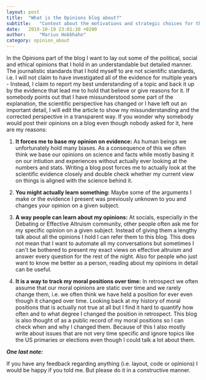 ```yaml
---
layout: post
title:  "What is the Opinions blog about?"
subtitle:   "Context about the motivations and strategic choices for the Opinions part of the blog"
date:   2019-10-19 23:01:30 +0200
author:     "Marius Hobbhahn"
category: opinion_about
---
```


In the Opinions part of the blog I want to lay out some of the political, social and ethical opinions that I hold in an understandable but detailed manner. The journalistic standards that I hold myself to are not scientific standards, i.e. I will not claim to have investigated all of the evidence for multiple years - Instead, I claim to report my best understanding of a topic and back it up by the evidence that lead me to hold that believe or give reasons for it. If somebody points out that I have missunderstood some part of the explanation, the scientific perspective has changed or I have left out an important detail, I will edit the article to show my missunderstanding and the corrected perspective in a transparent way. If you wonder why somebody would post their opinions on a blog even though nobody asked for it, here are my reasons: 

1. **It forces me to base my opinion on evidence:** As human beings we unfortunately hold many biases. As a consequence of this we often think we base our opinions on science and facts while mostly basing it on our intiution and experiences without actually ever looking at the numbers and stats. Writing a blog post forces me to actually look at the scientific evidence closely and double check whether my current view on things is aligned with the science behind it. 

2. **You might actually learn something:** Maybe some of the arguments I make or the evidence I present was previously unknown to you and changes your opinion on a given subject.


3. **A way people can learn about my opinions:** At socials, especially in the Debating or Effective Altruism community, other people often ask me for my specific opinion on a given subject. Instead of giving them a lengthy talk about all the opinions I hold I can refer them to this blog. This does not mean that I want to automate all my conversations but sometimes I can't be bothered to present my exact views on effective altruism and answer every question for the rest of the night. Also for people who just want to know me better as a person, reading about my opinions in detail can be useful.


4. **It is a way to track my moral positions over time:** In retrospect we often assume that our moral opinions are static over time and we rarely change them, i.e. we often think we have held a position for ever even though it changed over time. Looking back at my history of moral positions that is actually not true at all but I find it hard to quantify how often and to what degree I changed the position in retrospect. This blog is also thought of as a public record of my moral positions so I can check when and why I changed them. Because of this I also mostly write about issues that are not very time specific and ignore topics like the US primaries or elections even though I could talk a lot about them. 

***One last note:***

If you have any feedback regarding anything (i.e. layout, code or opinions) I would be happy if you told me. But please do it in a constructive manner.

